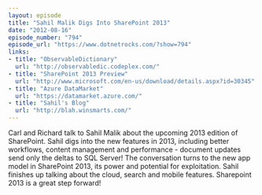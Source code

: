 ```yaml
---
layout: episode
title: "Sahil Malik Digs Into SharePoint 2013"
date: "2012-08-16"
episode_number: "794"
episode_url: "https://www.dotnetrocks.com/?show=794"
links:
- title: "ObservableDictionary"
  url: "http://observabledic.codeplex.com/"
- title: "SharePoint 2013 Preview"
  url: "http://www.microsoft.com/en-us/download/details.aspx?id=30345"
- title: "Azure DataMarket"
  url: "https://datamarket.azure.com/"
- title: "Sahil's Blog"
  url: "http://blah.winsmarts.com/"
---
```


Carl and Richard talk to Sahil Malik about the upcoming 2013 edition of SharePoint. Sahil digs into the new features in 2013, including better workflows, content management and performance - document updates send only the deltas to SQL Server! The conversation turns to the new app model in SharePoint 2013, its power and potential for exploitation. Sahil finishes up talking about the cloud, search and mobile features. Sharepoint 2013 is a great step forward!
